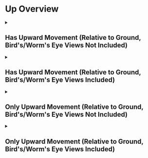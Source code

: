 # Up Overview

<details>
<summary><h2>Has Upward Movement (Relative to Ground, Bird's/Worm's Eye Views Not Included)</h2></summary>


<h3>🔵 Label Name:</h3>
<code>has_up_wrt_ground</code>


<h3>📖 Definition:</h3>
Does the camera move upward (not tilting up) in the scene?

<details>
<summary><h4> Question (Definition)</h4></summary>

- Is the camera moving upward in the scene?

- Is the camera moving upward?

- Is the camera moving upward, creating a noticeable vertical parallax effect?

- Is the camera moving upward (not tilting up) in the scene, creating a noticeable vertical parallax effect?

- Does the camera move in the upward direction relative to the ground?

- Is the camera rising through the space?

- Is the camera performing a pedestal up?

- Is the camera elevating upward?

- Is the camera moving vertically upward?

- Does the shot feature a clear upward motion of the camera?

- Is the camera's movement progressing upward rather than downward?

- Is the upward motion of the camera clear in this shot?

- Does the camera travel upward in space, rather than tilting up?

</details>

<details>
<summary><h4> Alternative Question</h4></summary>

- Is the camera ascending in the scene?

- Does the perspective shift upward rather than relying on tilt?

- Is the camera physically traveling upward instead of rotating?

- Is the camera rising, creating a strong sense of vertical movement?

</details>

<details>
<summary><h4> Prompt (Definition)</h4></summary>

- A shot where the camera rises upward, rather than tilting up.

- A video where the camera travels upward, creating noticeable vertical parallax.

- A scene where the camera moves physically upward instead of tilting.

- A tracking shot where the camera moves upward relative to the ground plane.

- A shot where the camera moves straight up, maintaining a sense of vertical motion.

- A video where the camera moves upward (not tilting up) in the scene.

- A shot where the camera is moving upward within the scene.

- A video where the camera moves upward, creating a noticeable vertical parallax effect.

- A shot where the camera moves in the upward direction relative to the ground.

- A video where the camera rises through space.

- A scene where the camera performs a pedestal up.

- A video where the camera elevates vertically.

- A shot where the camera moves vertically upward.

- The camera elevates upward, moving vertically in the scene.

- A video where the camera progresses upward rather than downward.

- A shot where the upward motion of the camera is clearly visible.

- A video where the camera travels upward in space rather than tilting up.

</details>

<details>
<summary><h4> Alternative Prompt</h4></summary>

- A scene where the shot features a clear upward motion of the camera.

- A shot where the camera pedestal moves straight up.

- A video where the camera moves in an upward direction within the scene.

- A shot where the camera rises rather than tilting up.

- A video where the camera progresses upward, creating depth.

- A scene where the camera moves up rather than down.

- A shot where the perspective shifts upward dynamically.

- A video where the camera maintains a continuous upward movement.

</details>

<h4>🟢 Positive:</h4>
<code>self.cam_motion.camera_movement in ['major_simple','major_complex'] and self.cam_motion.camera_up_down == 'up' and self.cam_setup.camera_angle_start not in ['bird_eye_angle', 'worm_eye_angle', 'unknown']</code>

<h4>🔴 Negative:</h4>
<code>((self.cam_motion.camera_movement in ['major_simple','no'] and self.cam_motion.camera_up_down != 'up') or (self.cam_motion.camera_movement in ['major_complex'] and self.cam_motion.camera_up_down == 'down')) and self.cam_setup.camera_angle_start not in ['bird_eye_angle', 'worm_eye_angle', 'unknown'] and self.cam_motion.steadiness not in ['unsteady','very_unsteady']</code>

<details>
<summary><h4>🔴 Negative (Easy)</h4></summary>

- <b>moving_down</b>: <code>self.cam_motion.camera_movement in ['major_simple','major_complex'] and self.cam_motion.camera_up_down == 'down' and self.cam_setup.camera_angle_start not in ['bird_eye_angle', 'worm_eye_angle', 'unknown'] and self.cam_motion.steadiness not in ['unsteady','very_unsteady']</code>

</details>

<details>
<summary><h4>🔴 Negative (Hard)</h4></summary>

- <b>tilting_up</b>: <code>self.cam_motion.camera_movement in ['major_simple','major_complex'] and self.cam_motion.camera_up_down != 'up' and self.cam_motion.camera_tilt == 'up' and self.cam_setup.camera_angle_start not in ['bird_eye_angle', 'worm_eye_angle', 'unknown'] and self.cam_motion.steadiness not in ['unsteady','very_unsteady']</code>

</details>

</details>

<details>
<summary><h2>Has Upward Movement (Relative to Ground, Bird's/Worm's Eye Views Included)</h2></summary>


<h3>🔵 Label Name:</h3>
<code>has_up_wrt_ground_birds_worms_included</code>


<h3>📖 Definition:</h3>
Does the camera move upward (not tilting up) in the scene, or move east if it's a bird's eye view, or move west if it's a worm's eye view?

<details>
<summary><h4> Question (Definition)</h4></summary>

- Does the camera move upward (not tilting up) in the scene, or move right if it's a bird's eye view, or move left if it's a worm's eye view?

- Is the camera moving upward in the scene (east in a bird's eye view or west in a worm's eye view)?

</details>

<details>
<summary><h4> Alternative Question</h4></summary>

- Is the camera moving upward in the scene?

- Is the camera moving upward?

- Is the camera moving upward (not tilting up) in the scene, creating a noticeable vertical parallax effect?

- Is the upward motion of the camera clear in this shot?

- Does the camera travel upward in space, rather than tilting up?

- Is the camera ascending in the scene?

- Does the camera move in the upward direction relative to the ground?

- Is the camera's movement progressing upward rather than downward?

- Is the camera rising through the space?

- Does the shot feature a clear upward motion of the camera?

- Does the perspective shift upward rather than relying on tilt?

- Is the camera physically traveling upward instead of rotating?

- Is the camera rising, creating a strong sense of vertical movement?

</details>

<details>
<summary><h4> Prompt (Definition)</h4></summary>

- A video where the camera moves upward (not tilting up) in the scene or moves east in a bird's eye view or west in a worm's eye view.

- A video where the camera moves upward (not tilting up) in the scene or moves east in a bird's eye view or west in a worm's eye view, creating a noticeable vertical parallax effect.

- A tracking shot where the camera moves upward (not tilting up) relative to the ground plane.

</details>

<details>
<summary><h4> Alternative Prompt</h4></summary>

- A shot where the camera moves upward, not tilting up.

- A shot where the camera rises upward, rather than tilting up.

- A video where the camera travels upward, creating noticeable vertical parallax.

- A scene where the camera moves physically upward instead of tilting.

- A video where the camera moves in an upward direction within the scene.

- A shot where the camera rises rather than tilting up.

- A video where the camera progresses upward, creating depth.

- A scene where the camera moves up rather than down.

- A shot where the perspective shifts upward dynamically.

- A video where the camera maintains a continuous upward movement.

</details>

<h4>🟢 Positive:</h4>
<code>self.cam_motion.camera_movement in ['major_simple','major_complex'] and self.cam_motion.camera_up_down == 'up'</code>

<h4>🔴 Negative:</h4>
<code>(self.cam_motion.camera_movement in ['major_simple','no'] and self.cam_motion.steadiness not in ['unsteady','very_unsteady'] and self.cam_motion.camera_up_down != 'up') or (self.cam_motion.camera_movement in ['major_complex'] and self.cam_motion.camera_up_down == 'down')</code>

<details>
<summary><h4>🔴 Negative (Easy)</h4></summary>

- <b>moving_down</b>: <code>self.cam_motion.camera_movement in ['major_simple','major_complex'] and self.cam_motion.camera_up_down == 'down' and self.cam_motion.steadiness not in ['unsteady','very_unsteady']</code>

</details>

<details>
<summary><h4>🔴 Negative (Hard)</h4></summary>

- <b>tilting_up</b>: <code>self.cam_motion.camera_movement in ['major_simple'] and self.cam_motion.camera_up_down != 'up' and self.cam_motion.camera_tilt == 'up' and self.cam_motion.steadiness not in ['unsteady','very_unsteady']</code>

</details>

</details>

<details>
<summary><h2>Only Upward Movement (Relative to Ground, Bird's/Worm's Eye Views Not Included)</h2></summary>


<h3>🔵 Label Name:</h3>
<code>only_up_wrt_ground</code>


<h3>📖 Definition:</h3>
Does the camera only move upward (not tilting up) with respect to the ground?

<details>
<summary><h4> Question (Definition)</h4></summary>

- Is the camera only moving upward with respect to the ground?

- Is the camera only moving upward without tilting up relative to the ground?

- Is the camera only rising with respect to the ground?

- Is the camera only performing a pedestal up (not tilting up) relative to the ground?

</details>

<details>
<summary><h4> Alternative Question</h4></summary>

- Is the camera only moving upward in the scene?

- Is the camera only moving upward (not tilting up) in the scene, creating a noticeable vertical parallax effect?

- Relative to ground, is upward motion the only camera movement in this shot?

- Does the camera travel only upward in space, rather than tilting up?

- Is the camera exclusively moving upward in the scene?

- Does the camera move straight up without any other motion?

- Is the camera's motion restricted to only upward movement?

- Does the tracking movement involve only an upward rise?

- Is the camera moving up without any horizontal or rotational adjustments?

</details>

<details>
<summary><h4> Prompt (Definition)</h4></summary>

- A video where the camera only moves upward (not tilting up) relative to the ground.

- A shot where the camera moves straight up with respect to the ground without any other motion.

- A video where the camera exclusively moves upward relative to the ground plane, creating a noticeable vertical parallax effect.

- A scene where the camera moves only upward relative to the ground, avoiding tilting or other motions.

- The camera is only performing a pedestal up with respect to the ground.

- The camera is only rising with respect to the ground.

</details>

<details>
<summary><h4> Alternative Prompt</h4></summary>

- A tracking shot where the camera moves upward without incorporating other movement types.

- A shot where the upward motion is the only movement present in the scene.

- A shot where the camera moves strictly upward without horizontal or rotational movement.

- A video where the camera rises in a single direction without any other adjustments.

- A scene where the camera moves up without shifting horizontally.

- A video where the camera strictly maintains upward movement with no deviation.

- A shot where the tracking movement is purely upward with no other motion.

- A scene where the only movement present is the camera rising vertically.

</details>

<h4>🟢 Positive:</h4>
<code>self.cam_motion.camera_movement in ['major_simple'] and self.cam_motion.camera_up_down == 'up' and self.cam_motion.check_if_no_motion(exclude=['up_down']) and self.cam_motion.steadiness not in ['unsteady','very_unsteady'] and self.cam_setup.camera_angle_start not in ['bird_eye_angle', 'worm_eye_angle', 'unknown']</code>

<h4>🔴 Negative:</h4>
<code>self.cam_motion.camera_up_down != 'up' or not self.cam_motion.check_if_no_motion(exclude=['up_down']) or self.cam_motion.camera_movement not in ['major_simple'] and self.cam_setup.camera_angle_start not in ['bird_eye_angle', 'worm_eye_angle', 'unknown']</code>

<details>
<summary><h4>🔴 Negative (Easy)</h4></summary>

- <b>moving_down</b>: <code>self.cam_motion.camera_movement in ['major_simple','major_complex'] and self.cam_motion.camera_up_down == 'down' and self.cam_setup.camera_angle_start not in ['bird_eye_angle', 'worm_eye_angle', 'unknown']</code>

</details>

<details>
<summary><h4>🔴 Negative (Hard)</h4></summary>

- <b>tilting_up</b>: <code>self.cam_motion.camera_movement in ['major_simple'] and self.cam_motion.camera_up_down != 'up' and self.cam_motion.camera_tilt == 'up' and self.cam_setup.camera_angle_start not in ['bird_eye_angle', 'worm_eye_angle', 'unknown']</code>

- <b>compound_motion_with_up</b>: <code>self.cam_motion.camera_movement in ['major_simple'] and self.cam_motion.camera_up_down == 'up' and not self.cam_motion.check_if_no_motion(exclude=['up_down']) and self.cam_setup.camera_angle_start not in ['bird_eye_angle', 'worm_eye_angle', 'unknown']</code>

</details>

</details>

<details>
<summary><h2>Only Upward Movement (Relative to Ground, Bird's/Worm's Eye Views Included)</h2></summary>


<h3>🔵 Label Name:</h3>
<code>only_up_wrt_ground_birds_worms_included</code>


<h3>📖 Definition:</h3>
Does the camera move only upward (not tilting up) in the scene, or only eastward in a bird's eye view, or only westward in a worm's eye view?

<details>
<summary><h4> Question (Definition)</h4></summary>

- Does the camera move only upward (not tilting up) in the scene, or only rightward in a bird's eye view, or only leftward in a worm's eye view?

- Does the camera move only upward (not tilting up) in the scene, or only move east if it's a bird's eye view, or only move west if it's a worm's eye view?

- Is the camera only moving upward in the scene (east in a bird's eye view or west in a worm's eye view)?

</details>

<details>
<summary><h4> Alternative Question</h4></summary>

- Is the camera only moving upward in the scene?

- Is the camera only moving upward?

- Is the camera only moving upward (not tilting up) in the scene, creating a noticeable vertical parallax effect?

- Is upward motion the only camera movement in this shot?

- Does the camera travel only upward in space, rather than tilting up?

- Is the camera moving exclusively upward in the scene?

- Does the camera rise in a straight upward direction without other motions?

- Is the only movement in this shot an upward motion?

- Does the scene feature a camera that only moves upward without horizontal or rotational movement?

- Is the camera's motion restricted to a single upward direction?

- Does the tracking movement solely involve rising upward?

- Is the camera free from horizontal or rotational movement while going upward?

</details>

<details>
<summary><h4> Prompt (Definition)</h4></summary>

- A video where the camera moves only upward (not tilting up) in the scene, or only east in a bird's eye view or west in a worm's eye view.

- A video where the camera only moves upward (not tilting up) in the scene or moves east in a bird's eye view or west in a worm's eye view.

- A video where the camera only moves upward (not tilting up) in the scene or moves east in a bird's eye view or west in a worm's eye view, creating a noticeable vertical parallax effect.

- A tracking shot where the camera only moves upward (not tilting up) relative to the ground plane.

</details>

<details>
<summary><h4> Alternative Prompt</h4></summary>

- A shot where the camera rises upward without shifting horizontally.

- A video where the camera moves up with no other directional changes.

- A scene where the camera elevates while maintaining a strict vertical trajectory.

- A video where the camera strictly maintains upward movement without deviation.

- A shot where the upward motion is the only movement present in the scene.

- A video where the camera only moves upward in the scene.

- A shot where the camera moves exclusively upward without any other motion.

- A video where the camera moves only upward (not tilting up), creating a noticeable vertical parallax effect.

- A scene where upward motion is the only camera movement present.

- A shot where the camera travels only upward in space, rather than tilting up.

- A video where the camera rises in a straight upward direction without horizontal or rotational movement.

- A scene where the camera moves upward without any additional motion.

- A tracking shot where the camera's movement is restricted to a single upward direction.

- A shot where the tracking movement solely involves rising upward.

- A video where the camera is free from horizontal or rotational movement while going upward.

- A scene where the only movement present is the upward motion of the camera.

- A video where the camera maintains strict upward motion with no deviation.

</details>

<h4>🟢 Positive:</h4>
<code>self.cam_motion.camera_movement in ['major_simple'] and self.cam_motion.camera_up_down == 'up' and self.cam_motion.check_if_no_motion(exclude=['up_down']) and self.cam_motion.steadiness not in ['unsteady','very_unsteady']</code>

<h4>🔴 Negative:</h4>
<code>self.cam_motion.camera_up_down != 'up' or not self.cam_motion.check_if_no_motion(exclude=['up_down']) or self.cam_motion.camera_movement not in ['major_simple']</code>

<details>
<summary><h4>🔴 Negative (Easy)</h4></summary>

- <b>moving_down</b>: <code>self.cam_motion.camera_movement in ['major_simple','major_complex'] and self.cam_motion.camera_up_down == 'down'</code>

</details>

<details>
<summary><h4>🔴 Negative (Hard)</h4></summary>

- <b>tilting_up</b>: <code>self.cam_motion.camera_movement in ['major_simple','major_complex'] and self.cam_motion.camera_up_down != 'up' and self.cam_motion.camera_tilt == 'up'</code>

- <b>compound_motion_with_up</b>: <code>self.cam_motion.camera_movement in ['major_simple'] and self.cam_motion.camera_up_down == 'up' and not self.cam_motion.check_if_no_motion(exclude=['up_down'])</code>

</details>

</details>
